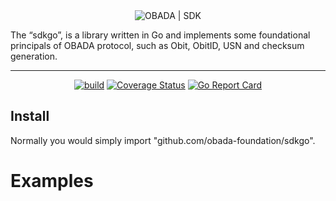 <div align="center">
  <img class="logo" src="https://www.obada.io/assets/logo/obada-logo-light.svg" alt="OBADA | SDK"/>
</div>

The “sdkgo”, is a library written in Go and implements some foundational principals of OBADA protocol, such as Obit, ObitID, USN and checksum generation.

---

<div align="center">

[![build](https://github.com/obada-foundation/sdkgo/actions/workflows/ci.yml/badge.svg)](https://github.com/obada-foundation/sdkgo/actions/workflows/ci.yml)&nbsp;[![Coverage Status](https://coveralls.io/repos/github/obada-foundation/sdkgo/badge.svg?branch=main)](https://coveralls.io/github/obada-foundation/sdkgo?branch=main)&nbsp;[![Go Report Card](https://goreportcard.com/badge/github.com/obada-foundation/sdkgo)](https://goreportcard.com/report/github.com/obada-foundation/sdkgo)

</div>

## Install
Normally you would simply import "github.com/obada-foundation/sdkgo".

# Examples
